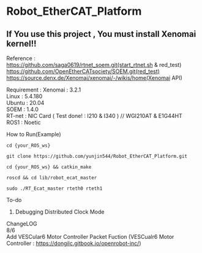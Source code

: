 # Robot_EtherCAT_Platform
## If You use this project , You must install Xenomai kernel!!

Reference :   
https://github.com/saga0619/rtnet_soem.git(start_rtnet.sh & red_test)  
https://github.com/OpenEtherCATsociety/SOEM.git(red_test)  
https://source.denx.de/Xenomai/xenomai/-/wikis/home(Xenomai API)  

Requirement : Xenomai : 3.2.1   
              Linux   : 5.4.180  
              Ubuntu  : 20.04  
              SOEM    : 1.4.0  
              RT-net  : NIC Card ( Test done! : I210 & I340 )  // WGI210AT & E1G44HT  
              ROS1    : Noetic  
              
How to Run(Example)
```
cd {your_ROS_ws}
```
```
git clone https://github.com/yunjin544/Robot_EtherCAT_Platform.git
```
```
cd {your_ROS_ws} && catkin_make
```
```
roscd && cd lib/robot_ecat_master
```
```
sudo ./RT_Ecat_master rteth0 rteth1
```
              
To-do
1. Debugging Distributed Clock Mode     

ChangeLOG  
8/6  
Add VESCular6 Motor Controller Packet Fuction (VESCualr6 Motor Controller : https://dongilc.gitbook.io/openrobot-inc/)  
